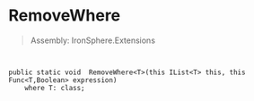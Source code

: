 ﻿

# RemoveWhere

> Assembly: IronSphere.Extensions



```


public static void  RemoveWhere<T>(this IList<T> this, this Func<T,Boolean> expression)
    where T: class;
```